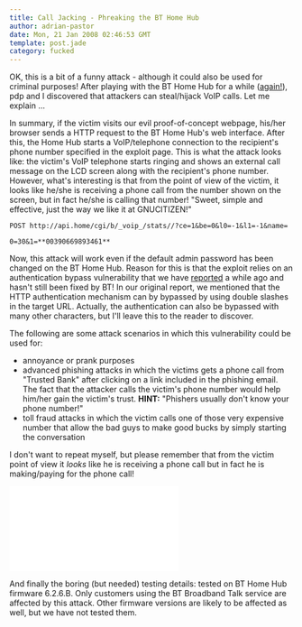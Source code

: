 ```yaml
---
title: Call Jacking - Phreaking the BT Home Hub
author: adrian-pastor
date: Mon, 21 Jan 2008 02:46:53 GMT
template: post.jade
category: fucked
---
```


OK, this is a bit of a funny attack - although it could also be used for criminal purposes! After playing with the BT Home Hub for a while ([again!](http://www.google.com/search?q=site%3Agnucitizen.org+bt+home+hub)), pdp and I discovered that attackers can steal/hijack VoIP calls. Let me explain ...

In summary, if the victim visits our evil proof-of-concept webpage, his/her browser sends a HTTP request to the BT Home Hub's web interface. After this, the Home Hub starts a VoIP/telephone connection to the recipient's phone number specified in the exploit page. This is what the attack looks like: the victim's VoIP telephone starts ringing and shows an external call message on the LCD screen along with the recipient's phone number. However, what's interesting is that from the point of view of the victim, it looks like he/she is receiving a phone call from the number shown on the screen, but in fact he/she is calling that number! "Sweet, simple and effective, just the way we like it at GNUCITIZEN!"

    POST http://api.home/cgi/b/_voip_/stats//?ce=1&be=0&l0=-1&l1=-1&name=

    0=30&1=**00390669893461**

Now, this attack will work even if the default admin password has been changed on the BT Home Hub. Reason for this is that the exploit relies on an authentication bypass vulnerability that we have [reported](/blog/bt-home-flub-pwnin-the-bt-home-hub-4) a while ago and hasn't still been fixed by BT! In our original report, we mentioned that the HTTP authentication mechanism can by bypassed by using double slashes in the target URL. Actually, the authentication can also be bypassed with many other characters, but I'll leave this to the reader to discover.

The following are some attack scenarios in which this vulnerability could be used for:

* annoyance or prank purposes
* advanced phishing attacks in which the victims gets a phone call from "Trusted Bank" after clicking on a link included in the phishing email. The fact that the attacker calls the victim's phone number would help him/her gain the victim's trust. **HINT:** "Phishers usually don't know your phone number!"
* toll fraud attacks in which the victim calls one of those very expensive number that allow the bad guys to make good bucks by simply starting the conversation

I don't want to repeat myself, but please remember that from the victim point of view it _looks_ like he is receiving a phone call but in fact he is making/paying for the phone call!

<iframe class="video" src="//www.youtube.com/embed/0V0YZQWYCHI" frameborder="0" allowfullscreen></iframe>

And finally the boring (but needed) testing details: tested on BT Home Hub firmware 6.2.6.B. Only customers using the BT Broadband Talk service are affected by this attack. Other firmware versions are likely to be affected as well, but we have not tested them.
